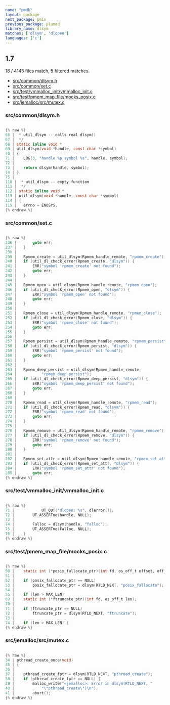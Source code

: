 ```yaml
---
name: "pmdk"
layout: package
next_package: pmix
previous_package: plumed
library_name: dlsym
matches: ['dlsym', 'dlopen']
languages: ['c']
---
```

## 1.7
18 / 4145 files match, 5 filtered matches.

 - [src/common/dlsym.h](#srccommondlsymh)
 - [src/common/set.c](#srccommonsetc)
 - [src/test/vmmalloc_init/vmmalloc_init.c](#srctestvmmalloc_initvmmalloc_initc)
 - [src/test/pmem_map_file/mocks_posix.c](#srctestpmem_map_filemocks_posixc)
 - [src/jemalloc/src/mutex.c](#srcjemallocsrcmutexc)

### src/common/dlsym.h

```c

{% raw %}
66 |  * util_dlsym -- calls real dlsym()
67 |  */
68 | static inline void *
69 | util_dlsym(void *handle, const char *symbol)
70 | {
71 | 	LOG(3, "handle %p symbol %s", handle, symbol);
72 | 
73 | 	return dlsym(handle, symbol);
74 | }
75 | 
110 |  * util_dlsym -- empty function
111 |  */
112 | static inline void *
113 | util_dlsym(void *handle, const char *symbol)
114 | {
115 | 	errno = ENOSYS;
{% endraw %}

```
### src/common/set.c

```c

{% raw %}
236 | 		goto err;
237 | 	}
238 | 
239 | 	Rpmem_create = util_dlsym(Rpmem_handle_remote, "rpmem_create");
240 | 	if (util_dl_check_error(Rpmem_create, "dlsym")) {
241 | 		ERR("symbol 'rpmem_create' not found");
242 | 		goto err;
243 | 	}
244 | 
245 | 	Rpmem_open = util_dlsym(Rpmem_handle_remote, "rpmem_open");
246 | 	if (util_dl_check_error(Rpmem_open, "dlsym")) {
247 | 		ERR("symbol 'rpmem_open' not found");
248 | 		goto err;
249 | 	}
250 | 
251 | 	Rpmem_close = util_dlsym(Rpmem_handle_remote, "rpmem_close");
252 | 	if (util_dl_check_error(Rpmem_close, "dlsym")) {
253 | 		ERR("symbol 'rpmem_close' not found");
254 | 		goto err;
255 | 	}
256 | 
257 | 	Rpmem_persist = util_dlsym(Rpmem_handle_remote, "rpmem_persist");
258 | 	if (util_dl_check_error(Rpmem_persist, "dlsym")) {
259 | 		ERR("symbol 'rpmem_persist' not found");
260 | 		goto err;
261 | 	}
262 | 
263 | 	Rpmem_deep_persist = util_dlsym(Rpmem_handle_remote,
264 | 			"rpmem_deep_persist");
265 | 	if (util_dl_check_error(Rpmem_deep_persist, "dlsym")) {
266 | 		ERR("symbol 'rpmem_deep_persist' not found");
267 | 		goto err;
268 | 	}
269 | 
270 | 	Rpmem_read = util_dlsym(Rpmem_handle_remote, "rpmem_read");
271 | 	if (util_dl_check_error(Rpmem_read, "dlsym")) {
272 | 		ERR("symbol 'rpmem_read' not found");
273 | 		goto err;
274 | 	}
275 | 
276 | 	Rpmem_remove = util_dlsym(Rpmem_handle_remote, "rpmem_remove");
277 | 	if (util_dl_check_error(Rpmem_remove, "dlsym")) {
278 | 		ERR("symbol 'rpmem_remove' not found");
279 | 		goto err;
280 | 	}
281 | 
282 | 	Rpmem_set_attr = util_dlsym(Rpmem_handle_remote, "rpmem_set_attr");
283 | 	if (util_dl_check_error(Rpmem_set_attr, "dlsym")) {
284 | 		ERR("symbol 'rpmem_set_attr' not found");
285 | 		goto err;
{% endraw %}

```
### src/test/vmmalloc_init/vmmalloc_init.c

```c

{% raw %}
71 | 			UT_OUT("dlopen: %s", dlerror());
72 | 		UT_ASSERTne(handle, NULL);
73 | 
74 | 		Falloc = dlsym(handle, "falloc");
75 | 		UT_ASSERTne(Falloc, NULL);
76 | 	}
{% endraw %}

```
### src/test/pmem_map_file/mocks_posix.c

```c

{% raw %}
50 | 	static int (*posix_fallocate_ptr)(int fd, os_off_t offset, off_t len);
51 | 
52 | 	if (posix_fallocate_ptr == NULL)
53 | 		posix_fallocate_ptr = dlsym(RTLD_NEXT, "posix_fallocate");
54 | 
55 | 	if (len > MAX_LEN)
69 | 	static int (*ftruncate_ptr)(int fd, os_off_t len);
70 | 
71 | 	if (ftruncate_ptr == NULL)
72 | 		ftruncate_ptr = dlsym(RTLD_NEXT, "ftruncate");
73 | 
74 | 	if (len > MAX_LEN) {
{% endraw %}

```
### src/jemalloc/src/mutex.c

```c

{% raw %}
34 | pthread_create_once(void)
35 | {
36 | 
37 | 	pthread_create_fptr = dlsym(RTLD_NEXT, "pthread_create");
38 | 	if (pthread_create_fptr == NULL) {
39 | 		malloc_write("<jemalloc>: Error in dlsym(RTLD_NEXT, "
40 | 		    "\"pthread_create\")\n");
41 | 		abort();
{% endraw %}

```